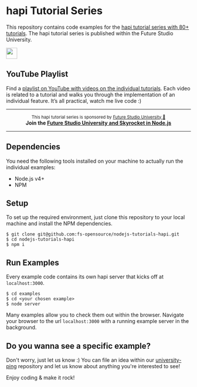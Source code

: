 # hapi Tutorial Series
This repository contains code examples for the [hapi tutorial series with 80+ tutorials](https://futurestud.io/tutorials/hapi-get-your-server-up-and-running). The hapi tutorial series is published within the Future Studio University.

<a href="http://learnhapi.com">	
  <img src="https://futurestud.io/images/badges/hapi-hero-md.svg" height="30" />	
</a>


## YouTube Playlist
Find a [playlist on YouTube with videos on the individual tutorials](https://www.youtube.com/watch?v=-o6IxDy3pIk&list=PLpUMhvC6l7AMXP2bWhHF6UTZGseIkWUG_). Each video is related to a tutorial and walks you through the implementation of an individual feature. It’s all practical, watch me live code :)


------

<p align="center"><sup>This hapi tutorial series is sponsored by <a href="https://futurestud.io">Future Studio University 🚀</a></sup>
<br><b>
Join the <a href="https://futurestud.io/university">Future Studio University and Skyrocket in Node.js</a></b>
</p>

------


## Dependencies
You need the following tools installed on your machine to actually run the individual examples:

- Node.js v4+
- NPM


## Setup
To set up the required environment, just clone this repository to your local machine and install the NPM dependencies.

```
$ git clone git@github.com:fs-opensource/nodejs-tutorials-hapi.git
$ cd nodejs-tutorials-hapi
$ npm i
```


## Run Examples
Every example code contains its own hapi server that kicks off at `localhost:3000`.

```
$ cd examples
$ cd <your chosen example>
$ node server
```

Many examples allow you to check them out within the browser. Navigate your browser to the url `localhost:3000` with a running example server in the background.


## Do you wanna see a specific example?
Don't worry, just let us know :) You can file an idea within our [university-ping](https://github.com/fs-opensource/university-ping/issues/new) repository and let us know about anything you're interested to see!

Enjoy coding & make it rock!
